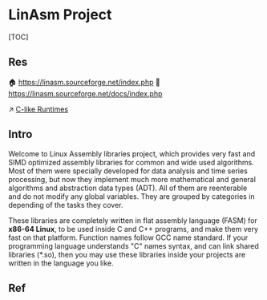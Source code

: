 # LinAsm Project

[TOC]



## Res
🏠 https://linasm.sourceforge.net/index.php
📂 https://linasm.sourceforge.net/docs/index.php

↗ [C-like Runtimes](../../../../🔑%20CS%20Core/👩‍💻%20Programming%20Methodology%20and%20Languages/🛠️%20Programming%20Tools%20Chain/🚠%20Application%20Runtimes%20&%20SDKs/C-like%20Runtimes/C-like%20Runtimes.md)



## Intro
Welcome to Linux Assembly libraries project, which provides very fast and SIMD optimized assembly libraries for common and wide used algorithms.‭ ‬Most of them were specially developed for data analysis and time series processing,‭ ‬but now they implement much more mathematical and general algorithms and abstraction data types (ADT).‭ All of them are reenterable and do not modify any global variables. They are grouped by categories in depending of the tasks they cover.

‬These libraries are completely written in flat assembly language (FASM) for **x86-64‭ ‬Linux**,‭ ‬to be used inside C and C++‭ ‬programs, and‭ ‬make them very fast on that platform. Function names follow GCC name standard. If your programming language understands "C" names syntax, and can link shared libraries (\*.so), then you may use these libraries inside your projects are written in the language you like.



## Ref

